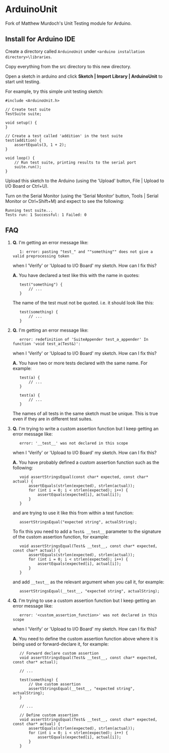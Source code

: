 ArduinoUnit 
===========

Fork of Matthew Murdoch's Unit Testing module for Arduino.

Install for Arduino IDE
-----------------------

Create a directory called `ArduinoUnit` under `<arduino installation directory>\libraries`.

Copy everything from the src directory to this new directory.

Open a sketch in arduino and click **Sketch | Import Library | ArduinoUnit** to start unit testing.

For example, try this simple unit testing sketch:

    #include <ArduinoUnit.h>

    // Create test suite
    TestSuite suite;

    void setup() {
    }

    // Create a test called 'addition' in the test suite
    test(addition) {
        assertEquals(3, 1 + 2);
    }

    void loop() {
        // Run test suite, printing results to the serial port
        suite.run();
    }

Upload this sketch to the Arduino (using the 'Upload' button, 
File | Upload to I/O Board or Ctrl+U).

Turn on the Serial Monitor (using the 'Serial Monitor' button, Tools | Serial Monitor or 
Ctrl+Shift+M) and expect to see the following:

    Running test suite...
    Tests run: 1 Successful: 1 Failed: 0

FAQ
---

1. **Q.** I'm getting an error message like:

          1: error: pasting "test_" and ""something"" does not give a valid preprocessing token

      when I 'Verify' or 'Upload to I/O Board' my sketch. How can I fix this?

   **A.** You have declared a test like this with the name in quotes:

          test("something") {
              // ...
          }

      The name of the test must not be quoted. i.e. it should look like this:

          test(something) {
              // ...
          }

2. **Q.** I'm getting an error message like:

          error: redefinition of 'SuiteAppender test_a_appender' In function 'void test_a(Test&)':

      when I 'Verify' or 'Upload to I/O Board' my sketch. How can I fix this?

   **A.** You have two or more tests declared with the same name. For example:

          test(a) {
              // ...
          }
          
          test(a) {
              // ...
          }

      The names of all tests in the same sketch must be unique. This is true even if they are in 
         different test suites.

3. **Q.** I'm trying to write a custom assertion function but I keep getting an error message like:

          error: '__test__' was not declared in this scope

      when I 'Verify' or 'Upload to I/O Board' my sketch. How can I fix this?

   **A.** You have probably defined a custom assertion function such as the following:

          void assertStringsEqual(const char* expected, const char* actual) {
              assertEquals(strlen(expected), strlen(actual));
              for (int i = 0; i < strlen(expected); i++) {
                  assertEquals(expected[i], actual[i]);
              }
          }
          
      and are trying to use it like this from within a test function:
       
          assertStringsEqual("expected string", actualString);
          
      To fix this you need to add a `Test& __test__` parameter to the signature of the custom 
      assertion function, for example:
      
          void assertStringsEqual(Test& __test__, const char* expected, const char* actual) {
              assertEquals(strlen(expected), strlen(actual));
              for (int i = 0; i < strlen(expected); i++) {
                  assertEquals(expected[i], actual[i]);
              }
          }

      and add `__test__` as the relevant argument when you call it, for example:
      
          assertStringsEqual(__test__, "expected string", actualString);

4. **Q.** I'm trying to use a custom assertion function but I keep getting an error message like:

          error: '<custom_assertion_function>' was not declared in this scope

      when I 'Verify' or 'Upload to I/O Board' my sketch. How can I fix this?

   **A.** You need to define the custom assertion function above where it is being used or 
        forward-declare it, for example:
        
          // Forward declare custom assertion
          void assertStringsEqual(Test& __test__, const char* expected, const char* actual);

          // ...
          
          test(something) {
              // Use custom assertion
              assertStringsEqual(__test__, "expected string", actualString);
          }
          
          // ...

          // Define custom assertion
          void assertStringsEqual(Test& __test__, const char* expected, const char* actual) {
              assertEquals(strlen(expected), strlen(actual));
              for (int i = 0; i < strlen(expected); i++) {
                  assertEquals(expected[i], actual[i]);
              }
          }
